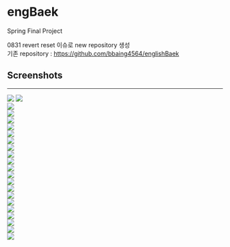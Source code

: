 # engBaek
Spring Final Project

0831 revert reset 이슈로 new repository 생성 <br>
기존 repository : https://github.com/bbaing4564/englishBaek <br>

## Screenshots
--------------------
<div>
  <img src="https://user-images.githubusercontent.com/48405220/65297119-c1412380-dba1-11e9-8918-39cb164a6cbe.jpeg">
  <img src="https://user-images.githubusercontent.com/48405220/65297136-d027d600-dba1-11e9-91d4-951671594d25.jpeg"><br>
  <img src="https://user-images.githubusercontent.com/48405220/65297137-d027d600-dba1-11e9-80d2-b7c11d381e46.jpeg"><br>
  <img src="https://user-images.githubusercontent.com/48405220/65297138-d027d600-dba1-11e9-8d59-0e3833f6403f.jpeg"><br>
  <img src="https://user-images.githubusercontent.com/48405220/65297139-d0c06c80-dba1-11e9-8d4b-45943411d0fd.jpeg"><br>
  <img src="https://user-images.githubusercontent.com/48405220/65297140-d0c06c80-dba1-11e9-9cd0-bea7c5a18aed.jpeg"><br>
  <img src="https://user-images.githubusercontent.com/48405220/65297141-d0c06c80-dba1-11e9-8fb3-9941530c2be1.jpeg"><br>
  <img src="https://user-images.githubusercontent.com/48405220/65297142-d0c06c80-dba1-11e9-98a5-9fd6dd9720d1.jpeg"><br>
  <img src="https://user-images.githubusercontent.com/48405220/65297143-d1590300-dba1-11e9-9769-c79256697d0a.jpeg"><br>
  <img src="https://user-images.githubusercontent.com/48405220/65297144-d1590300-dba1-11e9-98cc-39adbeb4e3b4.jpeg"><br>
  <img src="https://user-images.githubusercontent.com/48405220/65297145-d1590300-dba1-11e9-8a3d-92e5b07600c4.jpeg"><br>
  <img src="https://user-images.githubusercontent.com/48405220/65297146-d1f19980-dba1-11e9-8d94-804a8773191f.jpeg"><br>
  <img src="https://user-images.githubusercontent.com/48405220/65297148-d1f19980-dba1-11e9-9dd3-d79a512c9eeb.jpeg"><br>
  <img src="https://user-images.githubusercontent.com/48405220/65297149-d1f19980-dba1-11e9-99ad-f56ec19099b5.jpeg"><br>
  <img src="https://user-images.githubusercontent.com/48405220/65297150-d1f19980-dba1-11e9-890c-a6b899f51ed4.jpeg"><br>
  <img src="https://user-images.githubusercontent.com/48405220/65297152-d28a3000-dba1-11e9-9f09-227f5648a3df.jpeg"><br>
  <img src="https://user-images.githubusercontent.com/48405220/65297153-d28a3000-dba1-11e9-91b2-b449f5ab3cab.jpeg"><br>
  <img src="https://user-images.githubusercontent.com/48405220/65297154-d28a3000-dba1-11e9-8b7a-107d46d92568.jpeg"><br>
  <img src="https://user-images.githubusercontent.com/48405220/65297155-d28a3000-dba1-11e9-9e68-19548e605a8c.jpeg"><br>
  <img src="https://user-images.githubusercontent.com/48405220/65297156-d322c680-dba1-11e9-8974-c4390b3701c9.jpeg"><br>
  <img src="https://user-images.githubusercontent.com/48405220/65297157-d322c680-dba1-11e9-9b0a-09880fac56df.jpeg"><br>
  <img src="https://user-images.githubusercontent.com/48405220/65297158-d322c680-dba1-11e9-811c-2759dafe15ee.jpeg"><br>

</div>
